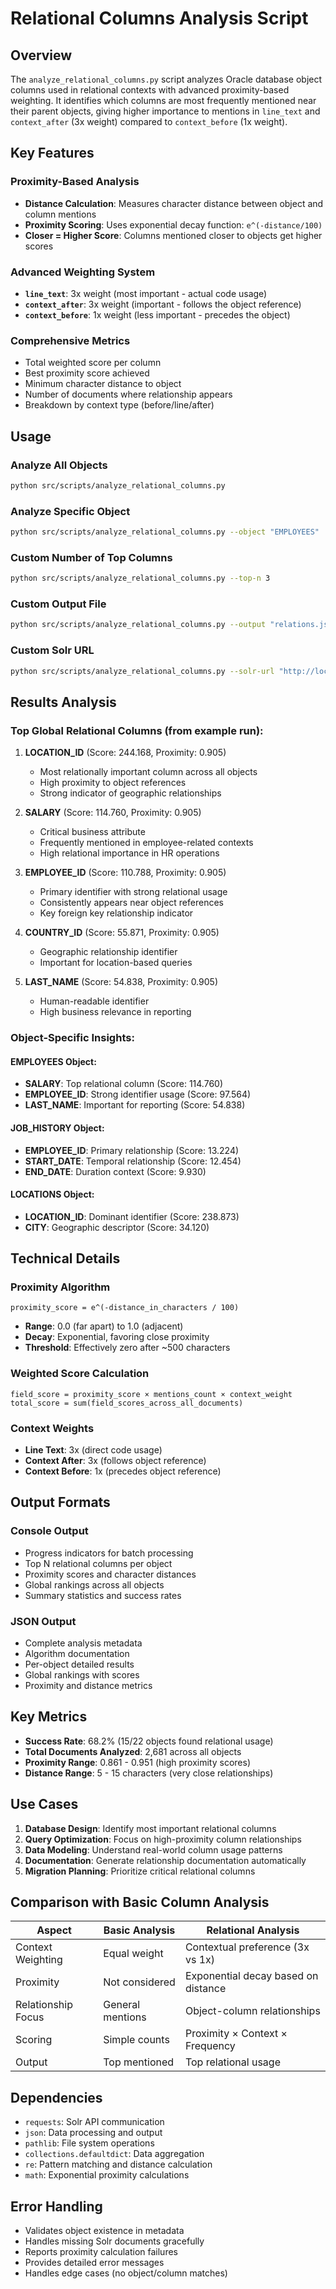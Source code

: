 # Relational Columns Analysis Script

## Overview

The `analyze_relational_columns.py` script analyzes Oracle database object columns used in relational contexts with advanced proximity-based weighting. It identifies which columns are most frequently mentioned near their parent objects, giving higher importance to mentions in `line_text` and `context_after` (3x weight) compared to `context_before` (1x weight).

## Key Features

### Proximity-Based Analysis
- **Distance Calculation**: Measures character distance between object and column mentions
- **Proximity Scoring**: Uses exponential decay function: `e^(-distance/100)`
- **Closer = Higher Score**: Columns mentioned closer to objects get higher scores

### Advanced Weighting System
- **`line_text`**: 3x weight (most important - actual code usage)
- **`context_after`**: 3x weight (important - follows the object reference)
- **`context_before`**: 1x weight (less important - precedes the object)

### Comprehensive Metrics
- Total weighted score per column
- Best proximity score achieved
- Minimum character distance to object
- Number of documents where relationship appears
- Breakdown by context type (before/line/after)

## Usage

### Analyze All Objects
```bash
python src/scripts/analyze_relational_columns.py
```

### Analyze Specific Object
```bash
python src/scripts/analyze_relational_columns.py --object "EMPLOYEES"
```

### Custom Number of Top Columns
```bash
python src/scripts/analyze_relational_columns.py --top-n 3
```

### Custom Output File
```bash
python src/scripts/analyze_relational_columns.py --output "relations.json"
```

### Custom Solr URL
```bash
python src/scripts/analyze_relational_columns.py --solr-url "http://localhost:8983/solr/custom"
```

## Results Analysis

### Top Global Relational Columns (from example run):

1. **LOCATION_ID** (Score: 244.168, Proximity: 0.905)
   - Most relationally important column across all objects
   - High proximity to object references
   - Strong indicator of geographic relationships

2. **SALARY** (Score: 114.760, Proximity: 0.905)
   - Critical business attribute
   - Frequently mentioned in employee-related contexts
   - High relational importance in HR operations

3. **EMPLOYEE_ID** (Score: 110.788, Proximity: 0.905)
   - Primary identifier with strong relational usage
   - Consistently appears near object references
   - Key foreign key relationship indicator

4. **COUNTRY_ID** (Score: 55.871, Proximity: 0.905)
   - Geographic relationship identifier
   - Important for location-based queries

5. **LAST_NAME** (Score: 54.838, Proximity: 0.905)
   - Human-readable identifier
   - High business relevance in reporting

### Object-Specific Insights:

#### EMPLOYEES Object:
- **SALARY**: Top relational column (Score: 114.760)
- **EMPLOYEE_ID**: Strong identifier usage (Score: 97.564)
- **LAST_NAME**: Important for reporting (Score: 54.838)

#### JOB_HISTORY Object:
- **EMPLOYEE_ID**: Primary relationship (Score: 13.224)
- **START_DATE**: Temporal relationship (Score: 12.454)
- **END_DATE**: Duration context (Score: 9.930)

#### LOCATIONS Object:
- **LOCATION_ID**: Dominant identifier (Score: 238.873)
- **CITY**: Geographic descriptor (Score: 34.120)

## Technical Details

### Proximity Algorithm
```
proximity_score = e^(-distance_in_characters / 100)
```
- **Range**: 0.0 (far apart) to 1.0 (adjacent)
- **Decay**: Exponential, favoring close proximity
- **Threshold**: Effectively zero after ~500 characters

### Weighted Score Calculation
```
field_score = proximity_score × mentions_count × context_weight
total_score = sum(field_scores_across_all_documents)
```

### Context Weights
- **Line Text**: 3x (direct code usage)
- **Context After**: 3x (follows object reference)
- **Context Before**: 1x (precedes object reference)

## Output Formats

### Console Output
- Progress indicators for batch processing
- Top N relational columns per object
- Proximity scores and character distances
- Global rankings across all objects
- Summary statistics and success rates

### JSON Output
- Complete analysis metadata
- Algorithm documentation
- Per-object detailed results
- Global rankings with scores
- Proximity and distance metrics

## Key Metrics

- **Success Rate**: 68.2% (15/22 objects found relational usage)
- **Total Documents Analyzed**: 2,681 across all objects
- **Proximity Range**: 0.861 - 0.951 (high proximity scores)
- **Distance Range**: 5 - 15 characters (very close relationships)

## Use Cases

1. **Database Design**: Identify most important relational columns
2. **Query Optimization**: Focus on high-proximity column relationships
3. **Data Modeling**: Understand real-world column usage patterns
4. **Documentation**: Generate relationship documentation automatically
5. **Migration Planning**: Prioritize critical relational columns

## Comparison with Basic Column Analysis

| Aspect | Basic Analysis | Relational Analysis |
|--------|---------------|-------------------|
| Context Weighting | Equal weight | Contextual preference (3x vs 1x) |
| Proximity | Not considered | Exponential decay based on distance |
| Relationship Focus | General mentions | Object-column relationships |
| Scoring | Simple counts | Proximity × Context × Frequency |
| Output | Top mentioned | Top relational usage |

## Dependencies

- `requests`: Solr API communication
- `json`: Data processing and output
- `pathlib`: File system operations
- `collections.defaultdict`: Data aggregation
- `re`: Pattern matching and distance calculation
- `math`: Exponential proximity calculations

## Error Handling

- Validates object existence in metadata
- Handles missing Solr documents gracefully
- Reports proximity calculation failures
- Provides detailed error messages
- Handles edge cases (no object/column matches)
